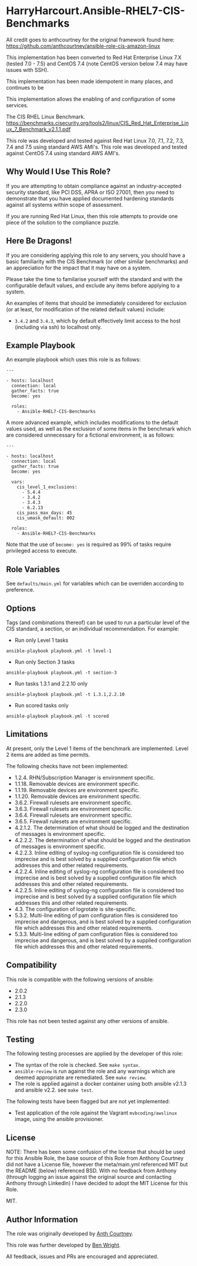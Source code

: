 HarryHarcourt.Ansible-RHEL7-CIS-Benchmarks
=========

All credit goes to anthcourtney for the original framework found here: https://github.com/anthcourtney/ansible-role-cis-amazon-linux

This implementation has been converted to Red Hat Enterprise Linux 7.X (tested 7.0 - 7.5) and CentOS 7.4 (note CentOS version below 7.4 may have issues with SSH).

This implementation has been made idempotent in many places, and continues to be

This implementation allows the enabling of and configuration of some services.

The CIS RHEL Linux Benchmark. <https://benchmarks.cisecurity.org/tools2/linux/CIS_Red_Hat_Enterprise_Linux_7_Benchmark_v2.1.1.pdf>

This role was developed and tested against Red Hat Linux 7.0, 7.1, 7.2, 7.3, 7.4 and 7.5 using standard AWS AMI's.
This role was developed and tested against CentOS 7.4 using standard AWS AMI's.

Why Would I Use This Role?
--------------------------

If you are attempting to obtain compliance against an industry-accepted security standard, like PCI DSS, APRA or ISO 27001, then you need to demonstrate that you have applied documented hardening standards against all systems within scope of assessment.

If you are running Red Hat Linux, then this role attempts to provide one piece of the solution to the compliance puzzle.

Here Be Dragons!
----------------

If you are considering applying this role to any servers, you should have a basic familiarity with the CIS Benchmark (or other similar benchmarks) and an appreciation for the impact that it may have on a system.

Please take the time to familarise yourself with the standard and with the configurable default values, and exclude any items before applying to a system.

An examples of items that should be immediately considered for exclusion (or at least, for modification of the related default values) include:

* ```3.4.2``` and ```3.4.3```, which by default effectively limit access to the host (including via ssh) to localhost only.

Example Playbook
----------------

An example playbook which uses this role is as follows:

```
---

- hosts: localhost
  connection: local
  gather_facts: true
  become: yes

  roles:
    - Ansible-RHEL7-CIS-Benchmarks
```

A more advanced example, which includes modifications to the default values used, as well as the exclusion of some items in the benchmark which are considered unnecessary for a fictional environment, is as follows:

```
---

- hosts: localhost
  connection: local
  gather_facts: true
  become: yes

  vars:
    cis_level_1_exclusions:
      - 5.4.4
      - 3.4.2
      - 3.4.3
      - 6.2.13
    cis_pass_max_days: 45
    cis_umask_default: 002

  roles:
    - Ansible-RHEL7-CIS-Benchmarks

```

Note that the use of ```become: yes``` is required as 99% of tasks require privileged access to execute.

Role Variables
--------------

See ```defaults/main.yml``` for variables which can be overriden according to preference.

Options
-------

Tags (and combinations thereof) can be used to run a particular level of the CIS standard, a section, or an individual recommendation. For example:

* Run only Level 1 tasks

```
ansible-playbook playbook.yml -t level-1
```

* Run only Section 3 tasks

```
ansible-playbook playbook.yml -t section-3
```

* Run tasks 1.3.1 and 2.2.10 only

```
ansible-playbook playbook.yml -t 1.3.1,2.2.10
```

* Run scored tasks only

```
ansible-playbook playbook.yml -t scored
```

Limitations
-----------

At present, only the Level 1 items of the benchmark are implemented. Level 2 items are added as time permits.

The following checks have not been implemented:
* 1.2.4. RHN/Subscription Manager is environment specific.
* 1.1.18. Removable devices are environment specific.
* 1.1.19. Removable devices are environment specific.
* 1.1.20. Removable devices are environment specific.
* 3.6.2. Firewall rulesets are environment specific.
* 3.6.3. Firewall rulesets are environment specific.
* 3.6.4. Firewall rulesets are environment specific.
* 3.6.5. Firewall rulesets are environment specific.
* 4.2.1.2. The determination of what should be logged and the destination of messages is environment specific.
* 4.2.2.2. The determination of what should be logged and the destination of messages is environment specific.
* 4.2.2.3. Inline editing of syslog-ng configuration file is considered too imprecise and is best solved by a supplied configuration file which addresses this and other related requirements.
* 4.2.2.4. Inline editing of syslog-ng configuration file is considered too imprecise and is best solved by a supplied configuration file which addresses this and other related requirements.
* 4.2.2.5. Inline editing of syslog-ng configuration file is considered too imprecise and is best solved by a supplied configuration file which addresses this and other related requirements.
* 4.3. The configuration of logrotate is site-specific.
* 5.3.2. Multi-line editing of pam configuration files is considered too imprecise and dangerous, and is best solved by a supplied configuration file which addresses this and other related requirements.
* 5.3.3. Multi-line editing of pam configuration files is considered too imprecise and dangerous, and is best solved by a supplied configuration file which addresses this and other related requirements.

Compatibility
-------------

This role is compatible with the following versions of ansible:

* 2.0.2
* 2.1.3
* 2.2.0
* 2.3.0

This role has not been tested against any other versions of ansible.

Testing
-------

The following testing processes are applied by the developer of this role:

* The syntax of the role is checked. See ```make syntax```.
* ```ansible-review``` is run against the role and any warnings which are deemed appropriate are remediated. See ```make review```.
* The role is applied against a docker container using both ansible v2.1.3 and ansible v2.2. see ```make test```.

The following tests have been flagged but are not yet implemented:

* Test application of the role against the Vagrant ```mvbcoding/awslinux``` image, using the ansible provisioner.

License
-------

NOTE: There has been some confusion of the license that should be used for this Ansible Role, the base source of this Role from Anthony Courtney did not have a License file, however the meta/main.yml referenced MIT but the README (below) referenced BSD.  With no feedback from Anthony (through logging an issue against the original source and contacting Anthony through LinkedIn) I have decided to adopt the MIT License for this Role.

MIT.

Author Information
------------------

The role was originally developed by [Anth Courtney](https://au.linkedin.com/in/anthcourtney).

This role was further developed by [Ben Wright](https://www.linkedin.com/in/ben-wright-4a088033).

All feedback, issues and PRs are encouraged and appreciated.
